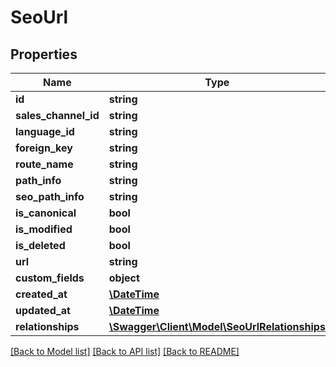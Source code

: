 # SeoUrl

## Properties
Name | Type | Description | Notes
------------ | ------------- | ------------- | -------------
**id** | **string** |  | [optional] 
**sales_channel_id** | **string** |  | [optional] 
**language_id** | **string** |  | 
**foreign_key** | **string** |  | 
**route_name** | **string** |  | 
**path_info** | **string** |  | 
**seo_path_info** | **string** |  | 
**is_canonical** | **bool** |  | [optional] 
**is_modified** | **bool** |  | [optional] 
**is_deleted** | **bool** |  | [optional] 
**url** | **string** |  | [optional] 
**custom_fields** | **object** |  | [optional] 
**created_at** | [**\DateTime**](\DateTime.md) |  | 
**updated_at** | [**\DateTime**](\DateTime.md) |  | [optional] 
**relationships** | [**\Swagger\Client\Model\SeoUrlRelationships**](SeoUrlRelationships.md) |  | [optional] 

[[Back to Model list]](../../README.md#documentation-for-models) [[Back to API list]](../../README.md#documentation-for-api-endpoints) [[Back to README]](../../README.md)

